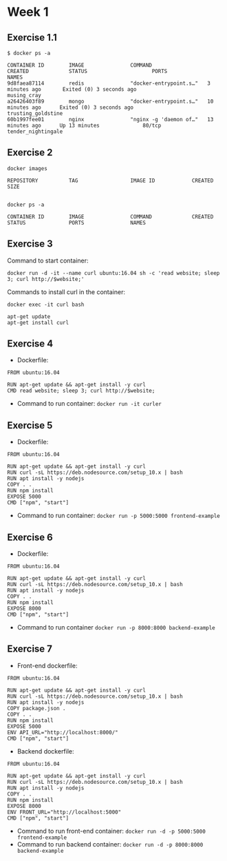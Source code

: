 # Week 1

## Exercise 1.1

```
$ docker ps -a

CONTAINER ID        IMAGE               COMMAND                  CREATED             STATUS                     PORTS               NAMES
9d8faea87114        redis               "docker-entrypoint.s…"   3 minutes ago       Exited (0) 3 seconds ago                       musing_cray
a26426403f89        mongo               "docker-entrypoint.s…"   10 minutes ago      Exited (0) 3 seconds ago                       trusting_goldstine
60b1997fee01        nginx               "nginx -g 'daemon of…"   13 minutes ago      Up 13 minutes              80/tcp              tender_nightingale

```

## Exercise 2

```
docker images

REPOSITORY          TAG                 IMAGE ID            CREATED        SIZE


docker ps -a

CONTAINER ID        IMAGE               COMMAND             CREATED             STATUS              PORTS               NAMES
```

## Exercise 3

Command to start container:

`docker run -d -it --name curl ubuntu:16.04 sh -c 'read website; sleep 3; curl http://$website;'`

Commands to install curl in the container:

`docker exec -it curl bash`

```
apt-get update
apt-get install curl
```

## Exercise 4

- Dockerfile:

```
FROM ubuntu:16.04

RUN apt-get update && apt-get install -y curl
CMD read website; sleep 3; curl http://$website;
```

- Command to run container: `docker run -it curler`

## Exercise 5

- Dockerfile:

```
FROM ubuntu:16.04

RUN apt-get update && apt-get install -y curl
RUN curl -sL https://deb.nodesource.com/setup_10.x | bash
RUN apt install -y nodejs
COPY . .
RUN npm install
EXPOSE 5000
CMD ["npm", "start"]
```

- Command to run container: `docker run -p 5000:5000 frontend-example`

## Exercise 6

- Dockerfile:

```
FROM ubuntu:16.04

RUN apt-get update && apt-get install -y curl
RUN curl -sL https://deb.nodesource.com/setup_10.x | bash
RUN apt install -y nodejs
COPY . .
RUN npm install
EXPOSE 8000
CMD ["npm", "start"]
```

- Command to run container `docker run -p 8000:8000 backend-example`

## Exercise 7

- Front-end dockerfile:

```
FROM ubuntu:16.04

RUN apt-get update && apt-get install -y curl
RUN curl -sL https://deb.nodesource.com/setup_10.x | bash
RUN apt install -y nodejs
COPY package.json .
COPY . .
RUN npm install
EXPOSE 5000
ENV API_URL="http://localhost:8000/"
CMD ["npm", "start"]
```

- Backend dockerfile:

```
FROM ubuntu:16.04

RUN apt-get update && apt-get install -y curl
RUN curl -sL https://deb.nodesource.com/setup_10.x | bash
RUN apt install -y nodejs
COPY . .
RUN npm install
EXPOSE 8000
ENV FRONT_URL="http://localhost:5000"
CMD ["npm", "start"]
```

- Command to run front-end container: `docker run -d -p 5000:5000 frontend-example`
- Command to run backend container: `docker run -d -p 8000:8000 backend-example`
